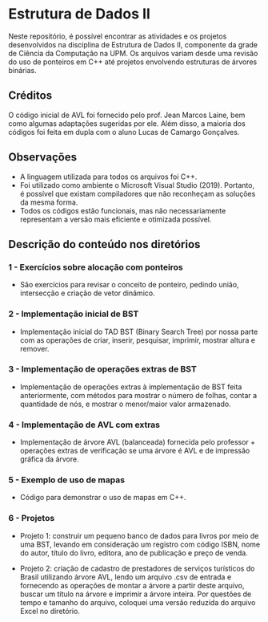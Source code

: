 # Estrutura de Dados II #

Neste repositório, é possível encontrar as atividades e os projetos desenvolvidos na disciplina de Estrutura de Dados II, componente da grade de Ciência da Computação na UPM. Os arquivos variam desde uma revisão do uso de ponteiros em C++ até projetos envolvendo estruturas de árvores binárias.

## Créditos ##

O código inicial de AVL foi fornecido pelo prof. Jean Marcos Laine, bem como algumas adaptações sugeridas por ele. Além disso, a maioria dos códigos foi feita em dupla com o aluno Lucas de Camargo Gonçalves.

## Observações ##

- A linguagem utilizada para todos os arquivos foi C++.
- Foi utilizado como ambiente o Microsoft Visual Studio (2019). Portanto, é possível que existam compiladores que não reconheçam as soluções da mesma forma.
- Todos os códigos estão funcionais, mas não necessariamente representam a versão mais eficiente e otimizada possível.

## Descrição do conteúdo nos diretórios ##

### 1 - Exercícios sobre alocação com ponteiros ###

- São exercícios para revisar o conceito de ponteiro, pedindo união, intersecção e criação de vetor dinâmico.

### 2 - Implementação inicial de BST ###

- Implementação inicial do TAD BST (Binary Search Tree) por nossa parte com as operações de criar, inserir, pesquisar, imprimir, mostrar altura e remover.

### 3 - Implementação de operações extras de BST ###

- Implementação de operações extras à implementação de BST feita anteriormente, com métodos para mostrar o número de folhas, contar a quantidade de nós, e mostrar o menor/maior valor armazenado.

### 4 - Implementação de AVL com extras ###

- Implementação de árvore AVL (balanceada) fornecida pelo professor + operações extras de verificação se uma árvore é AVL e de impressão gráfica da árvore.

### 5 - Exemplo de uso de mapas ###

- Código para demonstrar o uso de mapas em C++.

### 6 - Projetos ###

- Projeto 1: construir um pequeno banco de dados para livros por meio de uma BST, levando em consideração um registro com código ISBN, nome do autor, título do livro, editora, ano de publicação e preço de venda.


- Projeto 2: criação de cadastro de prestadores de serviços turísticos do Brasil utilizando árvore AVL, lendo um arquivo .csv de entrada e fornecendo as operações de montar a árvore a partir deste arquivo, buscar um título na árvore e imprimir a árvore inteira. Por questões de tempo e tamanho do arquivo, coloquei uma versão reduzida do arquivo Excel no diretório.
